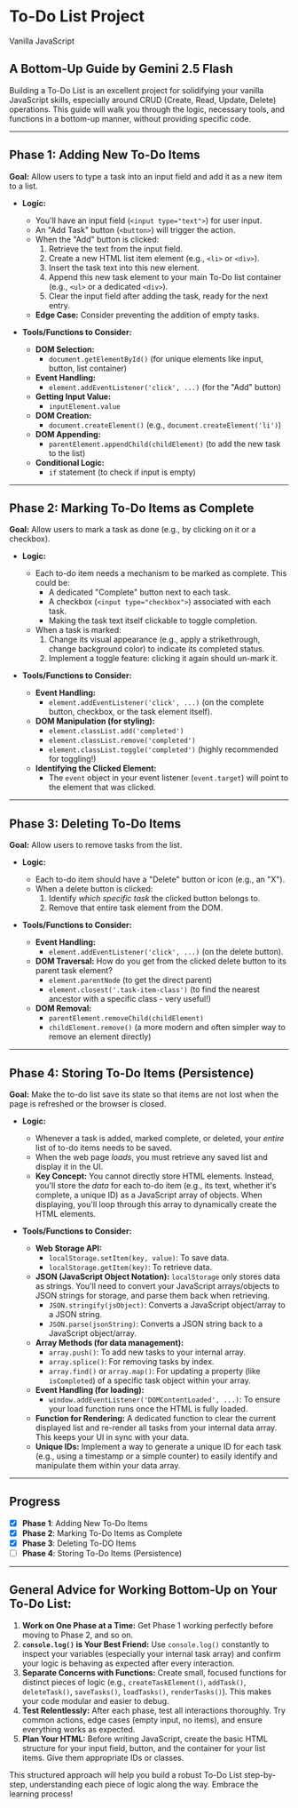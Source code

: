 # To-Do List Project

Vanilla JavaScript

## A Bottom-Up Guide by Gemini 2.5 Flash 

Building a To-Do List is an excellent project for solidifying your vanilla JavaScript skills, especially around CRUD (Create, Read, Update, Delete) operations. This guide will walk you through the logic, necessary tools, and functions in a bottom-up manner, without providing specific code.

---

## Phase 1: Adding New To-Do Items

**Goal:** Allow users to type a task into an input field and add it as a new item to a list.

* **Logic:**
    * You'll have an input field (`<input type="text">`) for user input.
    * An "Add Task" button (`<button>`) will trigger the action.
    * When the "Add" button is clicked:
        1.  Retrieve the text from the input field.
        2.  Create a new HTML list item element (e.g., `<li>` or `<div>`).
        3.  Insert the task text into this new element.
        4.  Append this new task element to your main To-Do list container (e.g., `<ul>` or a dedicated `<div>`).
        5.  Clear the input field after adding the task, ready for the next entry.
    * **Edge Case:** Consider preventing the addition of empty tasks.

* **Tools/Functions to Consider:**
    * **DOM Selection:**
        * `document.getElementById()` (for unique elements like input, button, list container)
    * **Event Handling:**
        * `element.addEventListener('click', ...)` (for the "Add" button)
    * **Getting Input Value:**
        * `inputElement.value`
    * **DOM Creation:**
        * `document.createElement()` (e.g., `document.createElement('li')`)
    * **DOM Appending:**
        * `parentElement.appendChild(childElement)` (to add the new task to the list)
    * **Conditional Logic:**
        * `if` statement (to check if input is empty)

---

## Phase 2: Marking To-Do Items as Complete

**Goal:** Allow users to mark a task as done (e.g., by clicking on it or a checkbox).

* **Logic:**
    * Each to-do item needs a mechanism to be marked as complete. This could be:
        * A dedicated "Complete" button next to each task.
        * A checkbox (`<input type="checkbox">`) associated with each task.
        * Making the task text itself clickable to toggle completion.
    * When a task is marked:
        1.  Change its visual appearance (e.g., apply a strikethrough, change background color) to indicate its completed status.
        2.  Implement a toggle feature: clicking it again should un-mark it.

* **Tools/Functions to Consider:**
    * **Event Handling:**
        * `element.addEventListener('click', ...)` (on the complete button, checkbox, or the task element itself).
    * **DOM Manipulation (for styling):**
        * `element.classList.add('completed')`
        * `element.classList.remove('completed')`
        * `element.classList.toggle('completed')` (highly recommended for toggling!)
    * **Identifying the Clicked Element:**
        * The `event` object in your event listener (`event.target`) will point to the element that was clicked.

---

## Phase 3: Deleting To-Do Items

**Goal:** Allow users to remove tasks from the list.

* **Logic:**
    * Each to-do item should have a "Delete" button or icon (e.g., an "X").
    * When a delete button is clicked:
        1.  Identify *which specific task* the clicked button belongs to.
        2.  Remove that entire task element from the DOM.

* **Tools/Functions to Consider:**
    * **Event Handling:**
        * `element.addEventListener('click', ...)` (on the delete button).
    * **DOM Traversal:** How do you get from the clicked delete button to its parent task element?
        * `element.parentNode` (to get the direct parent)
        * `element.closest('.task-item-class')` (to find the nearest ancestor with a specific class - very useful!)
    * **DOM Removal:**
        * `parentElement.removeChild(childElement)`
        * `childElement.remove()` (a more modern and often simpler way to remove an element directly)

---

## Phase 4: Storing To-Do Items (Persistence)

**Goal:** Make the to-do list save its state so that items are not lost when the page is refreshed or the browser is closed.

* **Logic:**
    * Whenever a task is added, marked complete, or deleted, your *entire* list of to-do items needs to be saved.
    * When the web page *loads*, you must retrieve any saved list and display it in the UI.
    * **Key Concept:** You cannot directly store HTML elements. Instead, you'll store the *data* for each to-do item (e.g., its text, whether it's complete, a unique ID) as a JavaScript array of objects. When displaying, you'll loop through this array to dynamically create the HTML elements.

* **Tools/Functions to Consider:**
    * **Web Storage API:**
        * `localStorage.setItem(key, value)`: To save data.
        * `localStorage.getItem(key)`: To retrieve data.
    * **JSON (JavaScript Object Notation):** `localStorage` only stores data as strings. You'll need to convert your JavaScript arrays/objects to JSON strings for storage, and parse them back when retrieving.
        * `JSON.stringify(jsObject)`: Converts a JavaScript object/array to a JSON string.
        * `JSON.parse(jsonString)`: Converts a JSON string back to a JavaScript object/array.
    * **Array Methods (for data management):**
        * `array.push()`: To add new tasks to your internal array.
        * `array.splice()`: For removing tasks by index.
        * `array.find()` or `array.map()`: For updating a property (like `isCompleted`) of a specific task object within your array.
    * **Event Handling (for loading):**
        * `window.addEventListener('DOMContentLoaded', ...)`: To ensure your load function runs once the HTML is fully loaded.
    * **Function for Rendering:** A dedicated function to clear the current displayed list and re-render all tasks from your internal data array. This keeps your UI in sync with your data.
    * **Unique IDs:** Implement a way to generate a unique ID for each task (e.g., using a timestamp or a simple counter) to easily identify and manipulate them within your data array.

---

## Progress

* [x] **Phase 1**:  Adding New To-Do Items
* [x] **Phase 2**: Marking To-Do Items as Complete
* [x] **Phase 3**: Deleting To-DO Items
* [ ] **Phase 4**: Storing To-Do Items (Persistence)

---

## General Advice for Working Bottom-Up on Your To-Do List:

1.  **Work on One Phase at a Time:** Get Phase 1 working perfectly before moving to Phase 2, and so on.
2.  **`console.log()` is Your Best Friend:** Use `console.log()` constantly to inspect your variables (especially your internal task array) and confirm your logic is behaving as expected after every interaction.
3.  **Separate Concerns with Functions:** Create small, focused functions for distinct pieces of logic (e.g., `createTaskElement()`, `addTask()`, `deleteTask()`, `saveTasks()`, `loadTasks()`, `renderTasks()`). This makes your code modular and easier to debug.
4.  **Test Relentlessly:** After each phase, test all interactions thoroughly. Try common actions, edge cases (empty input, no items), and ensure everything works as expected.
5.  **Plan Your HTML:** Before writing JavaScript, create the basic HTML structure for your input field, button, and the container for your list items. Give them appropriate IDs or classes.

This structured approach will help you build a robust To-Do List step-by-step, understanding each piece of logic along the way. Embrace the learning process!

